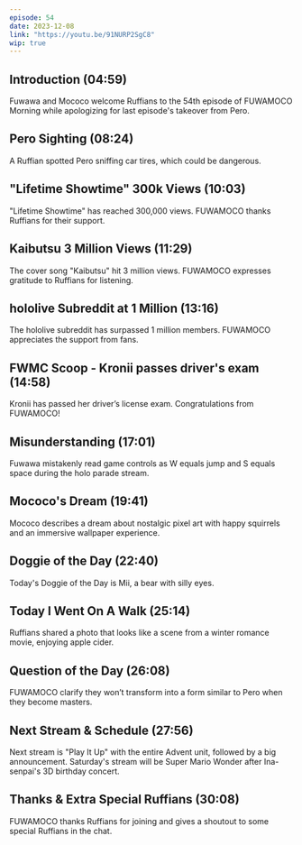 ```yaml
---
episode: 54
date: 2023-12-08
link: "https://youtu.be/91NURP2SgC8"
wip: true
---
```


## Introduction (04:59)

Fuwawa and Mococo welcome Ruffians to the 54th episode of FUWAMOCO Morning while apologizing for last episode's takeover from Pero.

## Pero Sighting (08:24)

A Ruffian spotted Pero sniffing car tires, which could be dangerous.

## "Lifetime Showtime" 300k Views (10:03)

"Lifetime Showtime" has reached 300,000 views. FUWAMOCO thanks Ruffians for their support.

## Kaibutsu 3 Million Views (11:29)

The cover song "Kaibutsu" hit 3 million views. FUWAMOCO expresses gratitude to Ruffians for listening.

## hololive Subreddit at 1 Million (13:16)

The hololive subreddit has surpassed 1 million members. FUWAMOCO appreciates the support from fans.

## FWMC Scoop - Kronii passes driver's exam (14:58)

Kronii has passed her driver’s license exam. Congratulations from FUWAMOCO!

## Misunderstanding (17:01)

Fuwawa mistakenly read game controls as W equals jump and S equals space during the holo parade stream.

## Mococo's Dream (19:41)

Mococo describes a dream about nostalgic pixel art with happy squirrels and an immersive wallpaper experience.

## Doggie of the Day (22:40)

Today's Doggie of the Day is Mii, a bear with silly eyes.

## Today I Went On A Walk (25:14)

Ruffians shared a photo that looks like a scene from a winter romance movie, enjoying apple cider.

## Question of the Day (26:08)

FUWAMOCO clarify they won’t transform into a form similar to Pero when they become masters.

## Next Stream & Schedule (27:56)

Next stream is "Play It Up" with the entire Advent unit, followed by a big announcement. Saturday's stream will be Super Mario Wonder after Ina-senpai's 3D birthday concert.

## Thanks & Extra Special Ruffians (30:08)

FUWAMOCO thanks Ruffians for joining and gives a shoutout to some special Ruffians in the chat.
